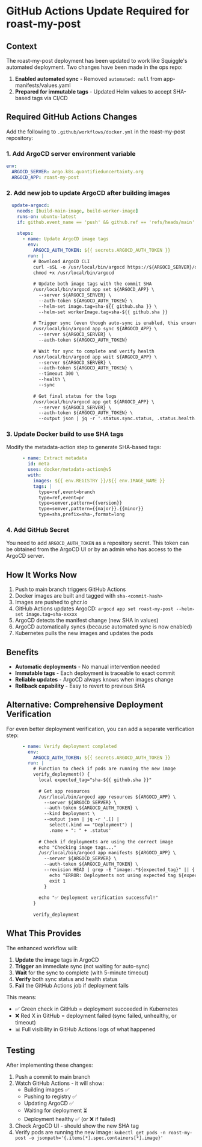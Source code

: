 # GitHub Actions Update Required for roast-my-post

## Context
The roast-my-post deployment has been updated to work like Squiggle's automated deployment. Two changes have been made in the ops repo:

1. **Enabled automated sync** - Removed `automated: null` from app-manifests/values.yaml
2. **Prepared for immutable tags** - Updated Helm values to accept SHA-based tags via CI/CD

## Required GitHub Actions Changes

Add the following to `.github/workflows/docker.yml` in the roast-my-post repository:

### 1. Add ArgoCD server environment variable
```yaml
env:
  ARGOCD_SERVER: argo.k8s.quantifieduncertainty.org
  ARGOCD_APP: roast-my-post
```

### 2. Add new job to update ArgoCD after building images
```yaml
  update-argocd:
    needs: [build-main-image, build-worker-image]
    runs-on: ubuntu-latest
    if: github.event_name == 'push' && github.ref == 'refs/heads/main'
    
    steps:
      - name: Update ArgoCD image tags
        env:
          ARGOCD_AUTH_TOKEN: ${{ secrets.ARGOCD_AUTH_TOKEN }}
        run: |
          # Download ArgoCD CLI
          curl -sSL -o /usr/local/bin/argocd https://${ARGOCD_SERVER}/download/argocd-linux-amd64
          chmod +x /usr/local/bin/argocd
          
          # Update both image tags with the commit SHA
          /usr/local/bin/argocd app set ${ARGOCD_APP} \
            --server ${ARGOCD_SERVER} \
            --auth-token ${ARGOCD_AUTH_TOKEN} \
            --helm-set image.tag=sha-${{ github.sha }} \
            --helm-set workerImage.tag=sha-${{ github.sha }}
          
          # Trigger sync (even though auto-sync is enabled, this ensures immediate deployment)
          /usr/local/bin/argocd app sync ${ARGOCD_APP} \
            --server ${ARGOCD_SERVER} \
            --auth-token ${ARGOCD_AUTH_TOKEN}
          
          # Wait for sync to complete and verify health
          /usr/local/bin/argocd app wait ${ARGOCD_APP} \
            --server ${ARGOCD_SERVER} \
            --auth-token ${ARGOCD_AUTH_TOKEN} \
            --timeout 300 \
            --health \
            --sync
          
          # Get final status for the logs
          /usr/local/bin/argocd app get ${ARGOCD_APP} \
            --server ${ARGOCD_SERVER} \
            --auth-token ${ARGOCD_AUTH_TOKEN} \
            --output json | jq -r '.status.sync.status, .status.health.status'
```

### 3. Update Docker build to use SHA tags
Modify the metadata-action step to generate SHA-based tags:

```yaml
      - name: Extract metadata
        id: meta
        uses: docker/metadata-action@v5
        with:
          images: ${{ env.REGISTRY }}/${{ env.IMAGE_NAME }}
          tags: |
            type=ref,event=branch
            type=ref,event=pr
            type=semver,pattern={{version}}
            type=semver,pattern={{major}}.{{minor}}
            type=sha,prefix=sha-,format=long
```

### 4. Add GitHub Secret
You need to add `ARGOCD_AUTH_TOKEN` as a repository secret. This token can be obtained from the ArgoCD UI or by an admin who has access to the ArgoCD server.

## How It Works Now

1. Push to main branch triggers GitHub Actions
2. Docker images are built and tagged with `sha-<commit-hash>`
3. Images are pushed to ghcr.io
4. GitHub Actions updates ArgoCD: `argocd app set roast-my-post --helm-set image.tag=sha-xxxxx`
5. ArgoCD detects the manifest change (new SHA in values)
6. ArgoCD automatically syncs (because automated sync is now enabled)
7. Kubernetes pulls the new images and updates the pods

## Benefits

- **Automatic deployments** - No manual intervention needed
- **Immutable tags** - Each deployment is traceable to exact commit
- **Reliable updates** - ArgoCD always knows when images change
- **Rollback capability** - Easy to revert to previous SHA

## Alternative: Comprehensive Deployment Verification

For even better deployment verification, you can add a separate verification step:

```yaml
      - name: Verify deployment completed
        env:
          ARGOCD_AUTH_TOKEN: ${{ secrets.ARGOCD_AUTH_TOKEN }}
        run: |
          # Function to check if pods are running the new image
          verify_deployment() {
            local expected_tag="sha-${{ github.sha }}"
            
            # Get app resources
            /usr/local/bin/argocd app resources ${ARGOCD_APP} \
              --server ${ARGOCD_SERVER} \
              --auth-token ${ARGOCD_AUTH_TOKEN} \
              --kind Deployment \
              --output json | jq -r '.[] | 
                select(.kind == "Deployment") | 
                .name + ": " + .status'
            
            # Check if deployments are using the correct image
            echo "Checking image tags..."
            /usr/local/bin/argocd app manifests ${ARGOCD_APP} \
              --server ${ARGOCD_SERVER} \
              --auth-token ${ARGOCD_AUTH_TOKEN} \
              --revision HEAD | grep -E "image:.*${expected_tag}" || {
                echo "ERROR: Deployments not using expected tag ${expected_tag}"
                exit 1
              }
            
            echo "✅ Deployment verification successful!"
          }
          
          verify_deployment
```

## What This Provides

The enhanced workflow will:
1. **Update** the image tags in ArgoCD
2. **Trigger** an immediate sync (not waiting for auto-sync)
3. **Wait** for the sync to complete (with 5-minute timeout)
4. **Verify** both sync status and health status
5. **Fail** the GitHub Actions job if deployment fails

This means:
- ✅ Green check in GitHub = deployment succeeded in Kubernetes
- ❌ Red X in GitHub = deployment failed (sync failed, unhealthy, or timeout)
- 📊 Full visibility in GitHub Actions logs of what happened

## Testing

After implementing these changes:
1. Push a commit to main branch
2. Watch GitHub Actions - it will show:
   - Building images ✅
   - Pushing to registry ✅
   - Updating ArgoCD ✅
   - Waiting for deployment ⏳
   - Deployment healthy ✅ (or ❌ if failed)
3. Check ArgoCD UI - should show the new SHA tag
4. Verify pods are running the new image: `kubectl get pods -n roast-my-post -o jsonpath='{.items[*].spec.containers[*].image}'`
